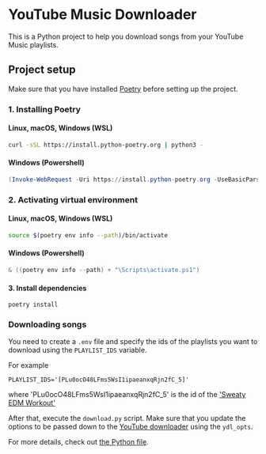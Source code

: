 # YouTube Music Downloader
This is a Python project to help you download songs from your YouTube Music playlists.

## Project setup
Make sure that you have installed [Poetry](https://python-poetry.org/) before setting up the project.

### 1. Installing Poetry
#### Linux, macOS, Windows (WSL)
```bash
curl -sSL https://install.python-poetry.org | python3 -
```

#### Windows (Powershell)
```powershell
(Invoke-WebRequest -Uri https://install.python-poetry.org -UseBasicParsing).Content | py -
```

### 2. Activating virtual environment
#### Linux, macOS, Windows (WSL)
```bash
source $(poetry env info --path)/bin/activate
```
#### Windows (Powershell)
```powershell
& ((poetry env info --path) + "\Scripts\activate.ps1")
```

#### 3. Install dependencies
```
poetry install
```

### Downloading songs
You need to create a `.env` file and specify the ids of the playlists you want to download using the `PLAYLIST_IDS` variable.

For example
```
PLAYLIST_IDS='[PLu0ocO48LFms5WsI1ipaeanxqRjn2fC_5]'
```
where 'PLu0ocO48LFms5WsI1ipaeanxqRjn2fC_5' is the id of the ['Sweaty EDM Workout'](https://music.youtube.com/playlist?list=RDCLAK5uy_m-YJyz6cquN8dHWwbuwWJpoY7gC2dSaVo&feature=share&playnext=1)

After that, execute the `download.py` script. Make sure that you update the options to be passed down to the [YouTube downloader](https://github.com/ytdl-org/youtube-dl) using 
the `ydl_opts`. 

For more details, check out [the Python file](https://github.com/ytdl-org/youtube-dl/blob/abef53466da1f7d2e79f5644718a2cf7524abc49/youtube_dl/YoutubeDL.py#L157).



